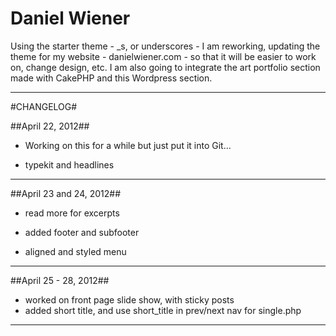 Daniel Wiener
=============

Using the starter theme -  _s, or underscores - I am reworking, updating the theme for my website - danielwiener.com - so that it will be easier to work on, change design, etc. I am also going to integrate the art portfolio section made with CakePHP and this Wordpress section.

***

#CHANGELOG#

##April 22, 2012##

- Working on this for a while but just put it into Git...

- typekit and headlines

***  

##April 23 and 24, 2012## 

- read more for excerpts

- added footer and subfooter

- aligned and styled menu

*** 

##April 25 - 28, 2012## 

- worked on front page slide show, with sticky posts
- added short title, and use short_title in prev/next nav for single.php

*** 
  
